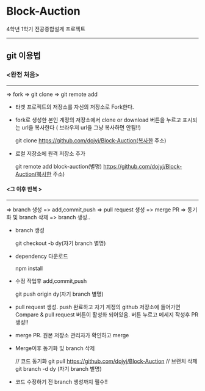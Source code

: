 # Block-Auction
4학년 1학기 전공종합설계 프로젝트

*****

## git 이용법
### <완전 처음>
****
=> fork => git clone => git remote add

- 타겟 프로젝트의 저장소를 자신의 저장소로 Fork한다.

- fork로 생성한 본인 계정의 저장소에서 clone or download 버튼을 누르고 표시되는 url을 복사한다 ( 브라우저 url을 그냥 복사하면 안됨!!)
  
    git clone https://github.com/dojyj/Block-Auction(복사한 주소)

- 로컬 저장소에 원격 저장소 추가
    
    git remote add block-auction(별명) https://github.com/dojyj/Block-Auction(복사한 주소)

#### <그 이후 반복 >
****
=> branch 생성 => add,commit,push => pull request 생성 => merge PR => 동기화 및 branch 삭제 => branch 생성..

- branch 생성
  
    git checkout -b dy(자기 branch 별명)

- dependency 다운로드
  
    npm install

- 수정 작업후 add,commit,push
 
    git push origin dy(자기 branch 별명)

- pull request 생성. push 완료하고 자기 계정의 github 저장소에 들어가면 Compare & pull request 버튼이 활성화 되어있음. 버튼 누르고 메세지 작성후 PR 생성!!
  
- merge PR. 원본 저장소 관리자가 확인하고 merge
  
- Merge이후 동기화 및 branch 삭제

    // 코드 동기화
    git pull https://github.com/dojyj/Block-Auction
    // 브랜치 삭제
    git branch -d dy (자기 branch 별명)

- 코드 수정하기 전 branch 생성까지 필수!! 
